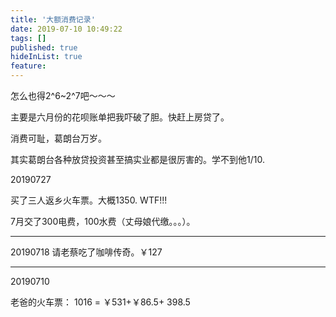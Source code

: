 ```yaml
---
title: '大额消费记录'
date: 2019-07-10 10:49:22
tags: []
published: true
hideInList: true
feature: 
---
```

怎么也得2^6~2^7吧～～～

主要是六月份的花呗账单把我吓破了胆。快赶上房贷了。

消费可耻，葛朗台万岁。

其实葛朗台各种放贷投资甚至搞实业都是很厉害的。学不到他1/10.



20190727

买了三人返乡火车票。大概1350. WTF!!!

7月交了300电费，100水费（丈母娘代缴。。。）。

---------
20190718
请老蔡吃了咖啡传奇。￥127


---------
20190710

老爸的火车票： 1016 = ￥531+￥86.5+	398.5





